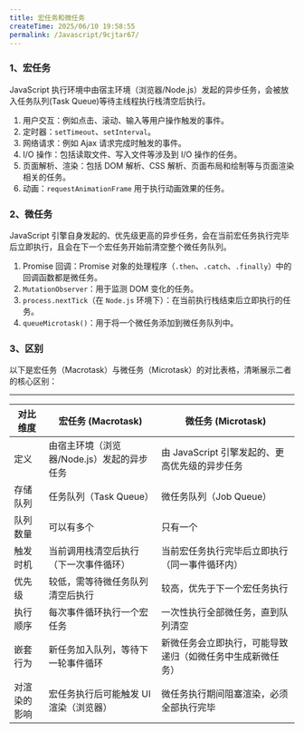 ```yaml
---
title: 宏任务和微任务
createTime: 2025/06/10 19:58:55
permalink: /Javascript/9cjtar67/
---
```


### 1、宏任务

JavaScript 执行环境中由宿主环境（浏览器/Node.js）发起的异步任务，会被放入任务队列(Task Queue)等待主线程执行栈清空后执行。

1. 用户交互：例如点击、滚动、输入等用户操作触发的事件。
2. 定时器：`setTimeout`、`setInterval`。
3. 网络请求：例如 Ajax 请求完成时触发的事件。
4. I/O 操作：包括读取文件、写入文件等涉及到 I/O 操作的任务。
5. 页面解析、渲染：包括 DOM 解析、CSS 解析、页面布局和绘制等与页面渲染相关的任务。
6. 动画：`requestAnimationFrame` 用于执行动画效果的任务。

### 2、微任务

JavaScript 引擎自身发起的、优先级更高的异步任务，会在当前宏任务执行完毕后立即执行，且会在下一个宏任务开始前清空整个微任务队列。

1. Promise 回调：Promise 对象的处理程序（`.then`、`.catch`、`.finally`）中的回调函数都是微任务。
2. `MutationObserver`：用于监测 DOM 变化的任务。
3. `process.nextTick`（在 `Node.js` 环境下）：在当前执行栈结束后立即执行的任务。
4. `queueMicrotask()`：用于将一个微任务添加到微任务队列中。

### 3、区别

以下是宏任务（Macrotask）与微任务（Microtask）的对比表格，清晰展示二者的核心区别：

---

| 对比维度     | 宏任务 (Macrotask)                         | 微任务 (Microtask)                                         |
| ------------ | ------------------------------------------ | ---------------------------------------------------------- |
| 定义         | 由宿主环境（浏览器/Node.js）发起的异步任务 | 由 JavaScript 引擎发起的、更高优先级的异步任务             |
| 存储队列     | 任务队列（Task Queue）                     | 微任务队列（Job Queue）                                    |
| 队列数量     | 可以有多个                                 | 只有一个                                                   |
| 触发时机     | 当前调用栈清空后执行（下一次事件循环）     | 当前宏任务执行完毕后立即执行（同一事件循环内）             |
| 优先级       | 较低，需等待微任务队列清空后执行           | 较高，优先于下一个宏任务执行                               |
| 执行顺序     | 每次事件循环执行一个宏任务                 | 一次性执行全部微任务，直到队列清空                         |
| 嵌套行为     | 新任务加入队列，等待下一轮事件循环         | 新微任务会立即执行，可能导致递归（如微任务中生成新微任务） |
| 对渲染的影响 | 宏任务执行后可能触发 UI 渲染（浏览器）     | 微任务执行期间阻塞渲染，必须全部执行完毕                   |
